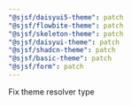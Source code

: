 ```yaml
---
"@sjsf/daisyui5-theme": patch
"@sjsf/flowbite-theme": patch
"@sjsf/skeleton-theme": patch
"@sjsf/daisyui-theme": patch
"@sjsf/shadcn-theme": patch
"@sjsf/basic-theme": patch
"@sjsf/form": patch
---
```


Fix theme resolver type
